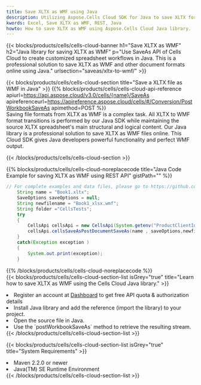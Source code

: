 ```yaml
---
title: Save XLTX as WMF using Java 
description: Utilizing Aspose.Cells Cloud SDK for Java to save XLTX format file as WMF format file. 
kwords: Excel, Save XLTX as WMF, REST, Java
howto: How to save XLTX as WMF using Aspose.Cells Cloud Java library.
---
```



{{< blocks/products/cells/cells-cloud-banner h1="Save XLTX as WMF" h2="Java library for saving XLTX as WMF" p="Use SaveAs API of Cells Cloud to create customized spreadsheet workflows in Java. This is a professional solution to save XLTX as WMF and other document formats online using Java." urlsection="saveas/xltx-to-wmf/" >}}

{{< blocks/products/cells/cells-cloud-section  title="Save a XLTX file as WMF in Java" >}}
{{% blocks/products/cells/cells-cloud-api-reference  apiurl=https://api.aspose.cloud/v3.0/cells/{name}/SaveAs  apireferenceurl=https://apireference.aspose.cloud/cells/#/Conversion/PostWorkbookSaveAs  apimethod=POST %}}
<br/>
Saving file formats from XLTX as WMF is a complex task. All XLTX to WMF format transitions is performed by our Java SDK while maintaining the source XLTX spreadsheet's main structural and logical content. Our Java library is a professional solution to save XLTX as WMF files online. This Cloud SDK gives Java developers powerful functionality and perfect WMF output.

{{< /blocks/products/cells/cells-cloud-section >}}

{{% blocks/products/cells/cells-cloud-noreplacecode title="Java Code Example for saving XLTX as WMF using REST API" gistPath="" %}}
  
```java
// For complete examples and data files, please go to https://github.com/aspose-cells-cloud/aspose-cells-cloud-java/
    String name = "Book1.xltx";
    SaveOptions saveOptions = null;
    String newfilename = "Book1_xlsx.wmf";
    String folder ="CellsTests";
    try 
    {
        CellsApi cellsApi = new CellsApi(System.getenv("ProductClientId"), System.getenv("ProductClientSecret"));
        cellsApi.cellsSaveAsPostDocumentSaveAs(name , saveOptions,newfilename,false,false,folder,null,null,null,true);                       
    }
    catch(Exception exception )
    {
        System.out.print(exception);
    }
```
  
{{% /blocks/products/cells/cells-cloud-noreplacecode  %}}
<br/>
{{< blocks/products/cells/cells-cloud-section-list isGrey="true"  title="Learn how to save XLTX as WMF using the Cells Cloud Java library." >}}
<li>Register an account at <a href="https://dashboard.aspose.cloud/">Dashboard</a> to get free API quota & authorization details</li>
<li>Install Java library and add the reference (import the library) to your project.</li>
<li>Open the source file in Java.</li>
<li>Use the `postWorkbookSaveAs` method to retrieve the resulting stream.</li>
{{< /blocks/products/cells/cells-cloud-section-list >}}

{{< blocks/products/cells/cells-cloud-section-list isGrey="true"  title="System Requirements" >}}
<li>Maven 2.2.0 or newer</li>
<li>Java(TM) SE Runtime Environment</li>
{{< /blocks/products/cells/cells-cloud-section-list >}}
